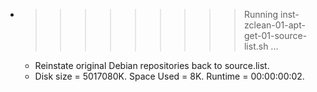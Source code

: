 * >>>>>>>>> Running inst-zclean-01-apt-get-01-source-list.sh ...
  * Reinstate original Debian repositories back to source.list.
  * Disk size = 5017080K. Space Used = 8K. Runtime = 00:00:00:02.
